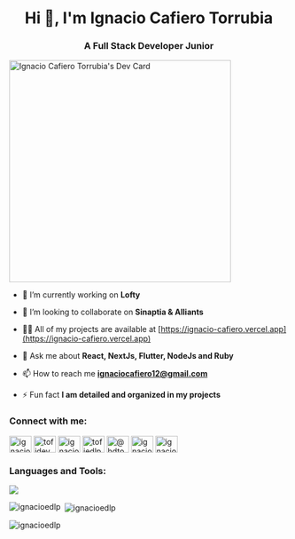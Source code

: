 <h1 align="center">Hi 👋, I'm Ignacio Cafiero Torrubia</h1>
<h3 align="center">A Full Stack Developer Junior</h3>

<p align="left">
  <a href="https://app.daily.dev/Ignacioedlp"><img src="https://api.daily.dev/devcards/982211b5ab2b476392c7c66f7f91b05d.png?r=lp1" width="400" alt="Ignacio Cafiero Torrubia's Dev Card"/></a>
  


- 🔭 I’m currently working on **Lofty**

- 👯 I’m looking to collaborate on **Sinaptia & Alliants**

- 👨‍💻 All of my projects are available at [https://ignacio-cafiero.vercel.app](https://ignacio-cafiero.vercel.app)

- 💬 Ask me about **React, NextJs, Flutter, NodeJs and Ruby**

- 📫 How to reach me **ignaciocafiero12@gmail.com**

- ⚡ Fun fact **I am detailed and organized in my projects**

<h3 align="left">Connect with me:</h3>
<p align="left">
<a href="https://dev.to/ignacioedlp" target="blank"><img align="center" src="https://raw.githubusercontent.com/rahuldkjain/github-profile-readme-generator/master/src/images/icons/Social/devto.svg" alt="ignacioedlp" height="30" width="40" /></a>
<a href="https://twitter.com/tofidev" target="blank"><img align="center" src="https://raw.githubusercontent.com/rahuldkjain/github-profile-readme-generator/master/src/images/icons/Social/twitter.svg" alt="tofidev" height="30" width="40" /></a>
<a href="https://linkedin.com/in/ignacio cafiero torrubia" target="blank"><img align="center" src="https://raw.githubusercontent.com/rahuldkjain/github-profile-readme-generator/master/src/images/icons/Social/linked-in-alt.svg" alt="ignacio cafiero torrubia" height="30" width="40" /></a>
<a href="https://instagram.com/tofiedlp1" target="blank"><img align="center" src="https://raw.githubusercontent.com/rahuldkjain/github-profile-readme-generator/master/src/images/icons/Social/instagram.svg" alt="tofiedlp1" height="30" width="40" /></a>
<a href="https://medium.com/@hdtoxe" target="blank"><img align="center" src="https://raw.githubusercontent.com/rahuldkjain/github-profile-readme-generator/master/src/images/icons/Social/medium.svg" alt="@hdtoxe" height="30" width="40" /></a>
<a href="https://www.hackerrank.com/ignaciocafiero12" target="blank"><img align="center" src="https://raw.githubusercontent.com/rahuldkjain/github-profile-readme-generator/master/src/images/icons/Social/hackerrank.svg" alt="ignaciocafiero12" height="30" width="40" /></a>
<a href="https://discord.gg/ignacio18#0897" target="blank"><img align="center" src="https://raw.githubusercontent.com/rahuldkjain/github-profile-readme-generator/master/src/images/icons/Social/discord.svg" alt="ignacio18#0897" height="30" width="40" /></a>
</p>

<h3 align="left">Languages and Tools:</h3>
<p align="left">
  <a href="https://skillicons.dev">
    <img src="https://skillicons.dev/icons?i=react,javascript,flutter,bootstrap,css,docker,firebase,express,nodejs,git,html,bash,linux,mongodb,mysql,nextjs,postgresql,redux,typescript,graphql,ruby,tailwindcss" />
  </a>
</p>

<p><img align="left" src="https://github-readme-stats.vercel.app/api/top-langs?username=ignacioedlp&show_icons=true&locale=en&layout=compact" alt="ignacioedlp" /></p>

<p>&nbsp;<img align="center" src="https://github-readme-stats.vercel.app/api?username=ignacioedlp&show_icons=true&locale=en" alt="ignacioedlp" /></p>

<p><img align="center" src="https://github-readme-streak-stats.herokuapp.com/?user=ignacioedlp&" alt="ignacioedlp" /></p>







